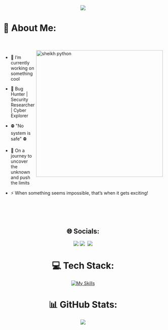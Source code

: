 <div align="center" color="#36BCF7FF"><img src="https://readme-typing-svg.herokuapp.com?lines=welcome+to+my+profile;have+a+gud+day"></div>

# 💫 About Me:

</br></br>
<img align="right" alt="sheikh python" width = "400" src ="https://mir-s3-cdn-cf.behance.net/project_modules/hd/06f21a161921919.63cd7887d0a70.gif">
- 🔭 I’m currently working on something cool

- 🚀 Bug Hunter | Security Researcher | Cyber Explorer

- ⛔ "No system is safe" ⛔

- 📌 On a journey to uncover the unknown and push the limits

- ⚡ When something seems impossible, that’s when it gets exciting!
<div align="center">
</br></br></br>

## 🌐 Socials:
<a href="https://instagram.com/farbodxme"><img src="https://skillicons.dev/icons?i=instagram"></a>
    <a href="https://x.com/YourAnonXme"><img src="https://skillicons.dev/icons?i=twitter"></a>
    <a href="https://t.me/farbodxme"><img src=""></a>
    <a href="https://discord.gg/5NN9exCmVX"><img src="https://skillicons.dev/icons?i=discord"></a>


# 💻 Tech Stack:
[![My Skills](https://skillicons.dev/icons?i=html,css,bootstrap,js,py,go,typescript,linux,bash,git,kali,lua,scss)](https://skillicons.dev) </br>

# 📊 GitHub Stats:
![](https://github-readme-stats.vercel.app/api/top-langs/?username=farbodxme&theme=dark&hide_border=true&include_all_commits=true&count_private=true&layout=compact)<br/>

  
<!-- Proudly created with GPRM ( https://gprm.itsvg.in ) -->
